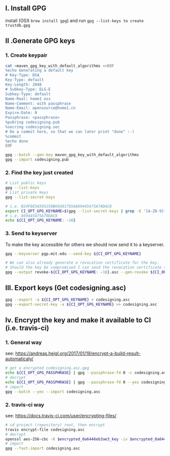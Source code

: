 
## I. Install GPG

install (OSX `brew install gpg`) and run `gpg --list-keys to create trustdb.gpg`

## II .Generate GPG keys

### 1. Create keypair
```bash
cat >maven_gpg_key_with_default_algorithms <<EOF
%echo Generating a default key
# Key-Type: DSA
Key-Type: default
Key-Length: 2048
# Subkey-Type: ELG-E
Subkey-Type: default
Name-Real: home1 oss
Name-Comment: with passphrase
Name-Email: opensource@home1.cn
Expire-Date: 0
Passphrase: <passphrase>
%pubring codesigning.pub
%secring codesigning.sec
# Do a commit here, so that we can later print "done" :-)
%commit
%echo done
EOF

gpg --batch --gen-key maven_gpg_key_with_default_algorithms
gpg --import codesigning.pub
```

### 2. Find the key just created

```bash
# List public keys
gpg --list-keys
# List private keys
gpg --list-secret-keys

# i.e. B24F8E5A595250B60381765A869445475A70DAC8
export CI_OPT_GPG_KEYNAME=$(gpg --list-secret-keys | grep -E '[A-Z0-9]{16,}')
# i.e. 869445475A70DAC8
echo ${CI_OPT_GPG_KEYNAME: -16}
```

### 3. Send to keyserver

To make the key accessible for others we should now send it to a keyserver.

```bash
gpg --keyserver pgp.mit.edu --send-key ${CI_OPT_GPG_KEYNAME}

# We can also already generate a revocation certificate for the key.
# Should the key be compromised I can send the revocation certificate to the keyserver to invalidate the signing key.
gpg --output revoke-${CI_OPT_GPG_KEYNAME: -16}.asc --gen-revoke ${CI_OPT_GPG_KEYNAME: -16}
```

## III. Export keys (Get codesigning.asc)

```bash
gpg --export -a ${CI_OPT_GPG_KEYNAME} > codesigning.asc
gpg --export-secret-key -a ${CI_OPT_GPG_KEYNAME} >> codesigning.asc
```

## Iv. Encrypt the key and make it available to CI (i.e. travis-ci)

### 1. General way
see: https://andreas.heigl.org/2017/01/19/encrypt-a-build-result-automaticaly/
```bash
# get a encrypted codesigning.asc.gpg
echo ${CI_OPT_GPG_PASSPHRASE} | gpg --passphrase-fd 0 -c codesigning.asc
# decrypt
echo ${CI_OPT_GPG_PASSPHRASE} | gpg --passphrase-fd 0 --yes codesigning.asc.gpg
# import
gpg --batch --yes --import codesigning.asc
```

### 2. travis-ci way
see: https://docs.travis-ci.com/user/encrypting-files/
```bash
# cd project (repository) root, then encrypt
travis encrypt-file codesigning.asc
# decrypt
openssl aes-256-cbc -K $encrypted_0a6446eb3ae3_key -iv $encrypted_0a6446eb3ae3_iv -in codesigning.asc.enc -out codesigning.asc -d
# import
gpg --fast-import codesigning.asc
```
